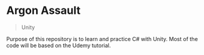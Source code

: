 # Argon Assault

> Unity

Purpose of this repository is to learn and practice C# with Unity. Most of the code will be based on the Udemy tutorial.
